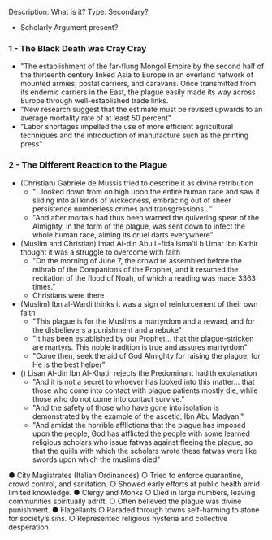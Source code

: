 Description: What is it?
Type: Secondary?
- Scholarly Argument present?
### 1 - The Black Death was Cray Cray
- "The establishment of the far-flung Mongol Empire by the second half of the thirteenth century linked Asia to Europe in an overland network of mounted armies, postal carriers, and caravans. Once transmitted from its endemic carriers in the East, the plague easily made its way across Europe through well-established trade links.
- "New research suggest that the estimate must be revised upwards to an average mortality rate of at least 50 percent"
- "Labor shortages impelled the use of more efficient agricultural techniques and the introduction of manufacture such as the printing press"
### 2 - The Different Reaction to the Plague
- (Christian) Gabriele de Mussis tried to describe it as divine retribution
	- "...looked down from on high upon the entire human race and saw it sliding into all kinds of wickedness, embracing out of sheer persistence numberless crimes and transgressions..."
	- "And after mortals had thus been warned the quivering spear of the Almighty, in the form of the plague, was sent down to infect the whole human race, aiming its cruel darts everywhere"
- (Muslim and Christian) Imad Al-din Abu L-fida Isma'il b Umar Ibn Kathir thought it was a struggle to overcome with faith
	- "On the morning of June 7, the crowd re assembled before the mihrab of the Companions of the Prophet, and it resumed the recitation of the flood of Noah, of which a reading was made 3363 times."
	- Christians were there
- (Muslim) Ibn al-Wardi thinks it was a sign of reinforcement of their own faith
	- "This plague is for the Muslims a martyrdom and a reward, and for the disbelievers a punishment and a rebuke"
	- "It has been established by our Prophet... that the plague-stricken are martyrs. This noble tradition is true and assures martyrdom"
	- "Come then, seek the aid of God Almighty for raising the plague, for He is the best helper"
- () Lisan Al-din Ibn Al-Khatir rejects the Predominant hadith explanation
	- "And it is not a secret to whoever has looked into this matter... that those who come into contact with plague patients mostly die, while those who do not come into contact survive."
	- "And the safety of those who have gone into isolation is demonstrated by the example of the ascetic, Ibn Abu Madyan."
	- "And amidst the horrible afflictions that the plague has imposed upon the people, God has afflicted the people with some learned religious scholars who issue fatwas against fleeing the plague, so that the quills with which the scholars wrote these fatwas were like swords upon which the muslims died"

● City Magistrates (Italian Ordinances)
○ Tried to enforce quarantine, crowd control, and sanitation.
○ Showed early efforts at public health amid limited knowledge.
● Clergy and Monks
○ Died in large numbers, leaving communities spiritually adrift.
○ Often believed the plague was divine punishment.
● Flagellants
○ Paraded through towns self-harming to atone for society’s sins.
○ Represented religious hysteria and collective desperation.